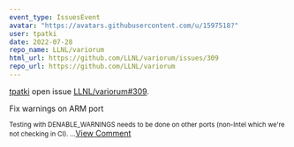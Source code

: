 ```yaml
---
event_type: IssuesEvent
avatar: "https://avatars.githubusercontent.com/u/1597518?"
user: tpatki
date: 2022-07-28
repo_name: LLNL/variorum
html_url: https://github.com/LLNL/variorum/issues/309
repo_url: https://github.com/LLNL/variorum
---
```


<a href='https://github.com/tpatki' target='_blank'>tpatki</a> open issue <a href='https://github.com/LLNL/variorum/issues/309' target='_blank'>LLNL/variorum#309</a>.

<p>Fix warnings on ARM port</p><small>Testing with DENABLE_WARNINGS needs to be done on other ports (non-Intel which we're not checking in CI). ...</small><a href='https://github.com/LLNL/variorum/issues/309' target='_blank'>View Comment</a>